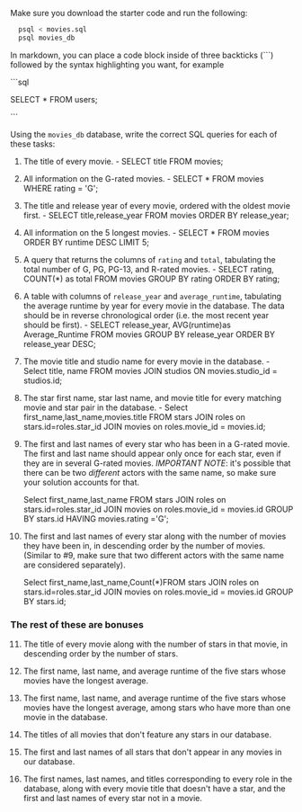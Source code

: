 Make sure you download the starter code and run the following:

```sh
  psql < movies.sql
  psql movies_db
```

In markdown, you can place a code block inside of three backticks (```) followed by the syntax highlighting you want, for example

\```sql

SELECT \* FROM users;

\```

Using the `movies_db` database, write the correct SQL queries for each of these tasks:

1.  The title of every movie. - SELECT title FROM movies;

2.  All information on the G-rated movies. - SELECT * FROM movies WHERE rating = 'G';
   

3.  The title and release year of every movie, ordered with the
    oldest movie first. - SELECT title,release_year FROM movies ORDER BY release_year;
    
4.  All information on the 5 longest movies. - SELECT * FROM movies ORDER BY runtime DESC LIMIT 5;

5.  A query that returns the columns of `rating` and `total`, tabulating the
    total number of G, PG, PG-13, and R-rated movies. - SELECT rating, COUNT(*) as total FROM movies GROUP BY rating ORDER BY rating;

6.  A table with columns of `release_year` and `average_runtime`,
    tabulating the average runtime by year for every movie in the database. The data should be in reverse chronological order (i.e. the most recent year should be first). - SELECT release_year, AVG(runtime)as Average_Runtime FROM movies GROUP BY release_year ORDER BY release_year DESC;

7.  The movie title and studio name for every movie in the
    database. - Select title, name FROM movies JOIN studios ON movies.studio_id = studios.id;

8.  The star first name, star last name, and movie title for every
    matching movie and star pair in the database. - Select first_name,last_name,movies.title FROM stars JOIN roles on stars.id=roles.star_id JOIN movies on roles.movie_id = movies.id;

9.  The first and last names of every star who has been in a G-rated movie. The first and last name should appear only once for each star, even if they are in several G-rated movies. *IMPORTANT NOTE*: it's possible that there can be two *different* actors with the same name, so make sure your solution accounts for that.
    
    Select first_name,last_name FROM stars JOIN roles on stars.id=roles.star_id JOIN movies on roles.movie_id = movies.id GROUP BY stars.id HAVING movies.rating ='G'; 

10. The first and last names of every star along with the number
    of movies they have been in, in descending order by the number of movies. (Similar to #9, make sure
    that two different actors with the same name are considered separately).
    
    Select first_name,last_name,Count(*)FROM stars JOIN roles on stars.id=roles.star_id JOIN movies on roles.movie_id = movies.id GROUP BY stars.id;

### The rest of these are bonuses

11. The title of every movie along with the number of stars in
    that movie, in descending order by the number of stars.

12. The first name, last name, and average runtime of the five
    stars whose movies have the longest average.

13. The first name, last name, and average runtime of the five
    stars whose movies have the longest average, among stars who have more than one movie in the database.

14. The titles of all movies that don't feature any stars in our
    database.

15. The first and last names of all stars that don't appear in any movies in our database.

16. The first names, last names, and titles corresponding to every
    role in the database, along with every movie title that doesn't have a star, and the first and last names of every star not in a movie.
